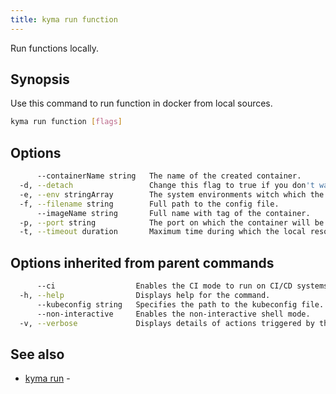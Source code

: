 ```yaml
---
title: kyma run function
---
```


Run functions locally.

## Synopsis

Use this command to run function in docker from local sources.

```bash
kyma run function [flags]
```

## Options

```bash
      --containerName string   The name of the created container.
  -d, --detach                 Change this flag to true if you don't want to follow the container logs after run'.
  -e, --env stringArray        The system environments witch which the container will be run.
  -f, --filename string        Full path to the config file.
      --imageName string       Full name with tag of the container.
  -p, --port string            The port on which the container will be exposed. (default "8080")
  -t, --timeout duration       Maximum time during which the local resources are being built, where "0" means "infinite". Valid time units are "ns", "us" (or "µs"), "ms", "s", "m", "h".
```

## Options inherited from parent commands

```bash
      --ci                  Enables the CI mode to run on CI/CD systems. It avoids any user interaction (such as no dialog prompts) and ensures that logs are formatted properly in log files (such as no spinners for CLI steps).
  -h, --help                Displays help for the command.
      --kubeconfig string   Specifies the path to the kubeconfig file. By default, Kyma CLI uses the KUBECONFIG environment variable or "/$HOME/.kube/config" if the variable is not set.
      --non-interactive     Enables the non-interactive shell mode.
  -v, --verbose             Displays details of actions triggered by the command.
```

## See also

* [kyma run](#kyma-run-kyma-run)	 - 

